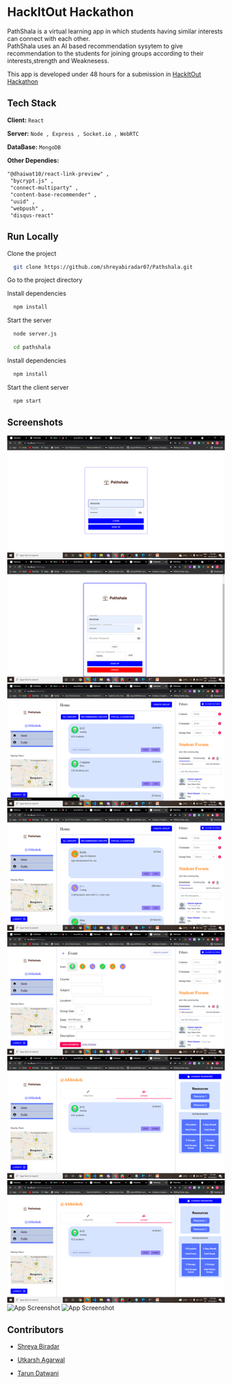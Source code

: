 
# HackItOut Hackathon

PathShala is a virtual learning app in which students having similar interests can connect with each other.   
PathShala uses an AI based recommendation sysytem to give recommendation to the students for joining groups according to their interests,strength and Weaknesess.  


This app is developed under 48 hours for a submission in [HackItOut Hackathon](https://hackitout.devpost.com/)     


## Tech Stack

**Client:** ``` React ```

**Server:** ``` Node , Express , Socket.io , WebRTC ```

**DataBase:** ``` MongoDB ```

**Other Dependies:**  
```
"@dhaiwat10/react-link-preview" ,
 "bycrypt.js" , 
 "connect-multiparty" , 
 "content-base-recommender" , 
 "uuid" ,
 "webpush" ,
 "disqus-react" 

 ```


  
## Run Locally

Clone the project

```bash
  git clone https://github.com/shreyabiradar07/Pathshala.git
```

Go to the project directory

Install dependencies

```bash
  npm install
```
Start the server

```bash
  node server.js
```

```bash
  cd pathshala
```

Install dependencies

```bash
  npm install
```

Start the client server

```bash
  npm start
```


  
## Screenshots

![App Screenshot](https://github.com/Phoenix101135/HackItOut_Pathshala/blob/main/Screenshots/Screenshot%20(17).png)
![App Screenshot](https://github.com/Phoenix101135/HackItOut_Pathshala/blob/main/Screenshots/Screenshot%20(18).png)
![App Screenshot](https://github.com/Phoenix101135/HackItOut_Pathshala/blob/main/Screenshots/Screenshot%20(19).png)
![App Screenshot](https://github.com/Phoenix101135/HackItOut_Pathshala/blob/main/Screenshots/Screenshot%20(20).png)
![App Screenshot](https://github.com/Phoenix101135/HackItOut_Pathshala/blob/main/Screenshots/Screenshot%20(21).png)
![App Screenshot](https://github.com/Phoenix101135/HackItOut_Pathshala/blob/main/Screenshots/Screenshot%20(22).png)
![App Screenshot](https://github.com/Phoenix101135/HackItOut_Pathshala/blob/main/Screenshots/Screenshot%20(22).png)
![App Screenshot]()
![App Screenshot]()


  
## Contributors

- [Shreya Biradar](https://github.com/shreyabiradar07/)

- [Utkarsh Agarwal](https://github.com/UtkarshA135)

- [Tarun Datwani](https://github.com/tarun1801)

